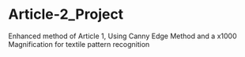 # Article-2_Project
Enhanced method of Article 1, Using Canny Edge Method and a x1000 Magnification for textile pattern recognition

